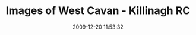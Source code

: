 ---
id: 72157637901040196
title: Images of West Cavan - Killinagh RC
cover: https://farm6.staticflickr.com/5538/10975493795_98ee0bc506_q.jpg
date: 2009-12-20 11:53:32
photos:
  - thumbnail: https://farm6.staticflickr.com/5538/10975493795_98ee0bc506_q.jpg
    original: https://farm6.staticflickr.com/5538/10975493795_f8cd05bf02_o.jpg
    title: 2009-Assorted-005
  - thumbnail: https://farm8.staticflickr.com/7360/10975719003_ed67e97676_q.jpg
    original: https://farm8.staticflickr.com/7360/10975719003_956b722028_o.jpg
    title: 2009-Assorted-010
  - thumbnail: https://farm4.staticflickr.com/3783/10975585246_cfff887767_q.jpg
    original: https://farm4.staticflickr.com/3783/10975585246_087a3a7676_o.jpg
    title: 2009-Assorted-011
  - thumbnail: https://farm3.staticflickr.com/2848/10975676784_bc0c074abf_q.jpg
    original: https://farm3.staticflickr.com/2848/10975676784_95c0f48e0f_o.jpg
    title: 2009-Assorted-012
  - thumbnail: https://farm4.staticflickr.com/3741/10975584156_d9f0307f98_q.jpg
    original: https://farm4.staticflickr.com/3741/10975584156_f4a3eb2cbd_o.jpg
    title: 2009-Assorted-013
  - thumbnail: https://farm8.staticflickr.com/7294/10975583486_f598a1e7ed_q.jpg
    original: https://farm8.staticflickr.com/7294/10975583486_c87149fe22_o.jpg
    title: 2009-Assorted-014
  - thumbnail: https://farm4.staticflickr.com/3704/10975490685_daaf4be0c8_q.jpg
    original: https://farm4.staticflickr.com/3704/10975490685_d4417c533a_o.jpg
    title: 2009-Assorted-015
  - thumbnail: https://farm3.staticflickr.com/2835/10975582866_5527bd3da6_q.jpg
    original: https://farm3.staticflickr.com/2835/10975582866_fba04e0a6d_o.jpg
    title: 2009-Assorted-016
  - thumbnail: https://farm8.staticflickr.com/7376/10975674734_00e95df517_q.jpg
    original: https://farm8.staticflickr.com/7376/10975674734_ff70f29873_o.jpg
    title: 2009-Assorted-018
  - thumbnail: https://farm4.staticflickr.com/3824/10975667324_9be4eb505e_q.jpg
    original: https://farm4.staticflickr.com/3824/10975667324_a8f79de6ca_o.jpg
    title: 2009-Assorted-019
  - thumbnail: https://farm6.staticflickr.com/5528/10975666644_6dbf819e61_q.jpg
    original: https://farm6.staticflickr.com/5528/10975666644_1839c60bdc_o.jpg
    title: First-Snow-035
  - thumbnail: https://farm6.staticflickr.com/5488/10975707233_1a5e6c7e89_q.jpg
    original: https://farm6.staticflickr.com/5488/10975707233_7750fd9702_o.jpg
    title: First-Snow-038
  - thumbnail: https://farm3.staticflickr.com/2875/10975573386_4a8828f18e_q.jpg
    original: https://farm3.staticflickr.com/2875/10975573386_ef6ac2b2ed_o.jpg
    title: First-Snow-039
---